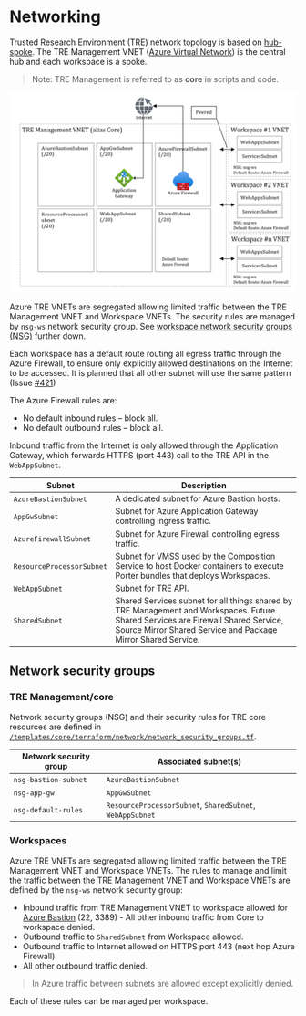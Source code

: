 # Networking

Trusted Research Environment (TRE) network topology is based on [hub-spoke](https://docs.microsoft.com/en-us/azure/architecture/reference-architectures/hybrid-networking/hub-spoke). The TRE Management VNET ([Azure Virtual Network](https://docs.microsoft.com/en-us/azure/virtual-network/virtual-networks-overview)) is the central hub and each workspace is a spoke.

> Note: TRE Management is referred to as **core** in scripts and code.

![Network architecture](./assets/network-architecture.png)

Azure TRE VNETs are segregated allowing limited traffic between the TRE Management VNET and Workspace VNETs. The security rules are managed by `nsg-ws` network security group. See [workspace network security groups (NSG)](#workspaces) further down.

Each workspace has a default route routing all egress traffic through the Azure Firewall, to ensure only explicitly allowed destinations on the Internet to be accessed. It is planned that all other subnet will use the same pattern (Issue [#421](https://github.com/microsoft/AzureTRE/issues/421))

The Azure Firewall rules are:

- No default inbound rules – block all.
- No default outbound rules – block all.

Inbound traffic from the Internet is only allowed through the Application Gateway, which forwards HTTPS (port 443) call to the TRE API in the `WebAppSubnet`.

| Subnet | Description |
| -------| ----------- |
| `AzureBastionSubnet` | A dedicated subnet for Azure Bastion hosts. |
| `AppGwSubnet` | Subnet for Azure Application Gateway controlling ingress traffic. |
| `AzureFirewallSubnet` | Subnet for Azure Firewall controlling egress traffic. |
| `ResourceProcessorSubnet` | Subnet for VMSS used by the Composition Service to host Docker containers to execute Porter bundles that deploys Workspaces. |
| `WebAppSubnet` | Subnet for TRE API. |
| `SharedSubnet` | Shared Services subnet for all things shared by TRE Management and Workspaces. Future Shared Services are Firewall Shared Service, Source Mirror Shared Service and Package Mirror Shared Service. |

## Network security groups

### TRE Management/core

Network security groups (NSG) and their security rules for TRE core resources are defined in [`/templates/core/terraform/network/network_security_groups.tf`](../templates/core/terraform/network/network_security_groups.tf).

| Network security group | Associated subnet(s) |
| ---------------------- | -------------------- |
| `nsg-bastion-subnet` | `AzureBastionSubnet` |
| `nsg-app-gw` | `AppGwSubnet` |
| `nsg-default-rules` | `ResourceProcessorSubnet`, `SharedSubnet`, `WebAppSubnet` |

### Workspaces

Azure TRE VNETs are segregated allowing limited traffic between the TRE Management VNET and Workspace VNETs. The rules to manage and limit the traffic between the TRE Management VNET and Workspace VNETs are defined by the `nsg-ws` network security group:

- Inbound traffic from TRE Management VNET to workspace allowed for [Azure Bastion](https://docs.microsoft.com/en-us/azure/bastion/bastion-overview) (22, 3389) - All other inbound traffic from Core to workspace denied.
- Outbound traffic to `SharedSubnet` from Workspace allowed.
- Outbound traffic to Internet allowed on HTTPS port 443 (next hop Azure Firewall).
- All other outbound traffic denied.

> In Azure traffic between subnets are allowed except explicitly denied.

Each of these rules can be managed per workspace.
